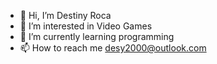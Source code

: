 - 👋 Hi, I’m Destiny Roca
- 👀 I’m interested in Video Games 
- 🌱 I’m currently learning programming
- 📫 How to reach me desy2000@outlook.com

<!---
DesRoca/DesRoca is a ✨ special ✨ repository because its `README.md` (this file) appears on your GitHub profile.
You can click the Preview link to take a look at your changes.
--->
